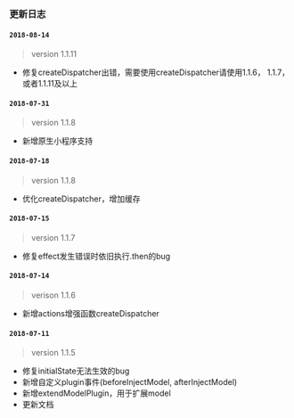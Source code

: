 ### 更新日志

#### `2018-08-14`
> version 1.1.11
* 修复createDispatcher出错，需要使用createDispatcher请使用1.1.6， 1.1.7，或者1.1.11及以上

#### `2018-07-31`
> version 1.1.8
* 新增原生小程序支持

#### `2018-07-18`
> version 1.1.8
* 优化createDispatcher，增加缓存

#### `2018-07-15`
> version 1.1.7
* 修复effect发生错误时依旧执行.then的bug

#### `2018-07-14`
> verison 1.1.6
* 新增actions增强函数createDispatcher

#### `2018-07-11` 
> version 1.1.5
* 修复initialState无法生效的bug
* 新增自定义plugin事件(beforeInjectModel, afterInjectModel)
* 新增extendModelPlugin，用于扩展model
* 更新文档
